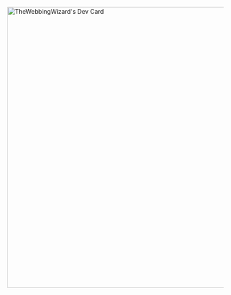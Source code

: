 <a href="https://app.daily.dev/cryptoscam"><img src="https://api.daily.dev/devcards/v2/9gZs3nKm1BlccRQpYDniJ.png?type=wide&r=ecs" width="652" alt="TheWebbingWizard's Dev Card"/></a>
